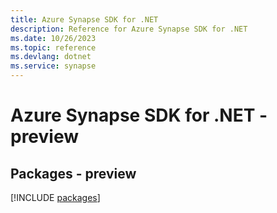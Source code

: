 ```yaml
---
title: Azure Synapse SDK for .NET
description: Reference for Azure Synapse SDK for .NET
ms.date: 10/26/2023
ms.topic: reference
ms.devlang: dotnet
ms.service: synapse
---
```

# Azure Synapse SDK for .NET - preview
## Packages - preview
[!INCLUDE [packages](synapse-index.md)]